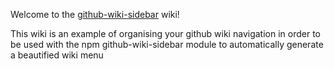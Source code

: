 Welcome to the [github-wiki-sidebar](https://www.npmjs.com/package/github-wiki-sidebar) wiki!

This wiki is an example of organising your github wiki navigation in order to be used with the npm github-wiki-sidebar module to automatically generate a beautified wiki menu
